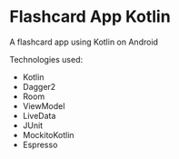 # Flashcard App Kotlin
A flashcard app using Kotlin on Android

Technologies used:
- Kotlin
- Dagger2
- Room
- ViewModel
- LiveData
- JUnit
- MockitoKotlin
- Espresso

